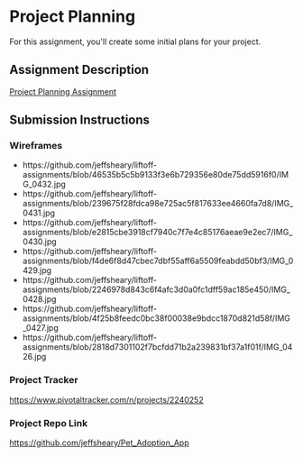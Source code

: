 # Project Planning
For this assignment, you'll create some initial plans for your project.

## Assignment Description
[Project Planning Assignment](https://education.launchcode.org/liftoff/assignments/planning/)

## Submission Instructions

### Wireframes     

<ul>
  <li>https://github.com/jeffsheary/liftoff-assignments/blob/46535b5c5b9133f3e6b729356e80de75dd5916f0/IMG_0432.jpg</li>
  <li>https://github.com/jeffsheary/liftoff-assignments/blob/239675f28fdca98e725ac5f817633ee4660fa7d8/IMG_0431.jpg</li>
  <li>https://github.com/jeffsheary/liftoff-assignments/blob/e2815cbe3918cf7940c7f7e4c85176aeae9e2ec7/IMG_0430.jpg</li>
  <li>https://github.com/jeffsheary/liftoff-assignments/blob/f4de6f8d47cbec7dbf55aff6a5509feabdd50bf3/IMG_0429.jpg</li>
  <li>https://github.com/jeffsheary/liftoff-assignments/blob/2246978d843c6f4afc3d0a0fc1dff59ac185e450/IMG_0428.jpg</li>
  <li>https://github.com/jeffsheary/liftoff-assignments/blob/4f25b8feedc0bc38f00038e9bdcc1870d821d58f/IMG_0427.jpg</li>
  <li>https://github.com/jeffsheary/liftoff-assignments/blob/2818d7301102f7bcfdd71b2a239831bf37a1f01f/IMG_0426.jpg</li>
</ul>

### Project Tracker

https://www.pivotaltracker.com/n/projects/2240252

### Project Repo Link

https://github.com/jeffsheary/Pet_Adoption_App
